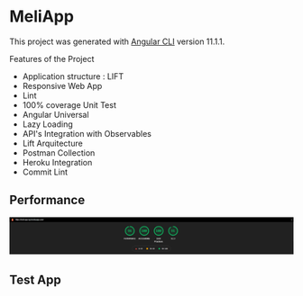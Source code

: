 # MeliApp

This project was generated with [Angular CLI](https://github.com/angular/angular-cli) version 11.1.1.

Features of the Project

- Application structure : LIFT
- Responsive Web App
- Lint
- 100% coverage Unit Test
- Angular Universal
- Lazy Loading
- API's Integration with Observables
- Lift Arquitecture
- Postman Collection
- Heroku Integration
- Commit Lint

[commitlint]: (https://commitlint.js.org/#/)
[husky]: (https://www.npmjs.com/package/husky)
[normalizecss]: (https://necolas.github.io/normalize.css/)
[lift]: (https://angular.io/guide/styleguide#lift)

## Performance

![Lighthouse REPORT](./src/assets/stats.PNG)

## Test App

[production]: (https://meli-app-ng.herokuapp.com)

